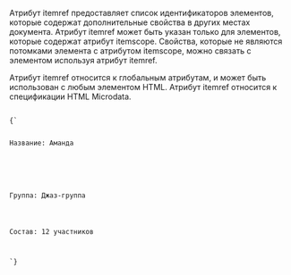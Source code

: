 <p>
	Атрибут <LA>itemref</LA> предоставляет список идентификаторов элементов, которые содержат дополнительные свойства в других местах документа. Атрибут <LA>itemref</LA> может быть указан только для элементов, которые содержат атрибут <LA>itemscope</LA>. Свойства, которые не являются потомками элемента с атрибутом <LA>itemscope</LA>, можно связать с элементом используя атрибут <LA>itemref</LA>.
</p>

<p>
	Атрибут <LA>itemref</LA> относится к глобальным атрибутам, и может быть использован с любым элементом HTML. Атрибут <LA>itemref</LA> относится к спецификации HTML Microdata.
</p>

<ExampleBox>

<Code>
{`
<div itemscope id="amanda" itemref="a b"></div>
<p id="a">Название: <span itemprop="name">Аманда</span> </p>
<div id="b" itemprop="band" itemscope itemref="c"></div>
<div id="c">
    <p>Группа: <span itemprop="name">Джаз-группа</span> </p>
    <p>Состав: <span itemprop="size">12</span> участников</p>
</div>
`}
</Code>

</ExampleBox>


